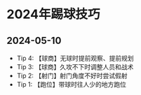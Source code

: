 # 2024年踢球技巧

## 2024-05-10

- Tip 4: 【球商】无球时提前观察、提前规划
- Tip 3: 【球商】久攻不下时调整人员和战术
- Tip 2: 【射门】射门角度不好时尝试假射
- Tip 1: 【跑位】带球时往人少的地方跑位
